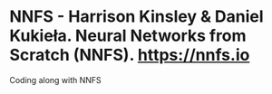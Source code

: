 # NNFS - Harrison Kinsley & Daniel Kukieła. Neural Networks from Scratch (NNFS). https://nnfs.io
Coding along with NNFS
